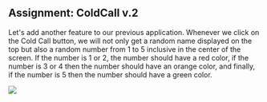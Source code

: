 ## Assignment: ColdCall v.2

Let's add another feature to our previous application. Whenever we click on the Cold Call button, we will not only get a random name displayed on the top but also a random number from 1 to 5 inclusive in the center of the screen. If the number is 1 or 2, the number should have a red color, if the number is 3 or 4 then the number should have an orange color, and finally, if the number is 5 then the number should have a green color.

![](http://i.imgur.com/aqzOvo5.gif)